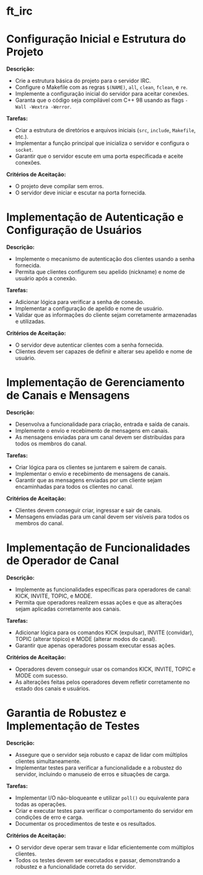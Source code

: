 # ft_irc

# Configuração Inicial e Estrutura do Projeto

**Descrição:**
- Crie a estrutura básica do projeto para o servidor IRC.
- Configure o Makefile com as regras `$(NAME)`, `all`, `clean`, `fclean`, e `re`.
- Implemente a configuração inicial do servidor para aceitar conexões.
- Garanta que o código seja compilável com C++ 98 usando as flags `-Wall -Wextra -Werror`.

**Tarefas:**
- Criar a estrutura de diretórios e arquivos iniciais (`src`, `include`, `Makefile`, etc.).
- Implementar a função principal que inicializa o servidor e configura o `socket`.
- Garantir que o servidor escute em uma porta especificada e aceite conexões.

**Critérios de Aceitação:**
- O projeto deve compilar sem erros.
- O servidor deve iniciar e escutar na porta fornecida.

# Implementação de Autenticação e Configuração de Usuários

**Descrição:**
- Implemente o mecanismo de autenticação dos clientes usando a senha fornecida.
- Permita que clientes configurem seu apelido (nickname) e nome de usuário após a conexão.

**Tarefas:**
- Adicionar lógica para verificar a senha de conexão.
- Implementar a configuração de apelido e nome de usuário.
- Validar que as informações do cliente sejam corretamente armazenadas e utilizadas.

**Critérios de Aceitação:**
- O servidor deve autenticar clientes com a senha fornecida.
- Clientes devem ser capazes de definir e alterar seu apelido e nome de usuário.

# Implementação de Gerenciamento de Canais e Mensagens

**Descrição:**
- Desenvolva a funcionalidade para criação, entrada e saída de canais.
- Implemente o envio e recebimento de mensagens em canais.
- As mensagens enviadas para um canal devem ser distribuídas para todos os membros do canal.

**Tarefas:**
- Criar lógica para os clientes se juntarem e saírem de canais.
- Implementar o envio e recebimento de mensagens de canais.
- Garantir que as mensagens enviadas por um cliente sejam encaminhadas para todos os clientes no canal.

**Critérios de Aceitação:**
- Clientes devem conseguir criar, ingressar e sair de canais.
- Mensagens enviadas para um canal devem ser visíveis para todos os membros do canal.

# Implementação de Funcionalidades de Operador de Canal

**Descrição:**
- Implemente as funcionalidades específicas para operadores de canal: KICK, INVITE, TOPIC, e MODE.
- Permita que operadores realizem essas ações e que as alterações sejam aplicadas corretamente aos canais.

**Tarefas:**
- Adicionar lógica para os comandos KICK (expulsar), INVITE (convidar), TOPIC (alterar tópico) e MODE (alterar modos do canal).
- Garantir que apenas operadores possam executar essas ações.

**Critérios de Aceitação:**
- Operadores devem conseguir usar os comandos KICK, INVITE, TOPIC e MODE com sucesso.
- As alterações feitas pelos operadores devem refletir corretamente no estado dos canais e usuários.

# Garantia de Robustez e Implementação de Testes

**Descrição:**
- Assegure que o servidor seja robusto e capaz de lidar com múltiplos clientes simultaneamente.
- Implementar testes para verificar a funcionalidade e a robustez do servidor, incluindo o manuseio de erros e situações de carga.

**Tarefas:**
- Implementar I/O não-bloqueante e utilizar `poll()` ou equivalente para todas as operações.
- Criar e executar testes para verificar o comportamento do servidor em condições de erro e carga.
- Documentar os procedimentos de teste e os resultados.

**Critérios de Aceitação:**
- O servidor deve operar sem travar e lidar eficientemente com múltiplos clientes.
- Todos os testes devem ser executados e passar, demonstrando a robustez e a funcionalidade correta do servidor.